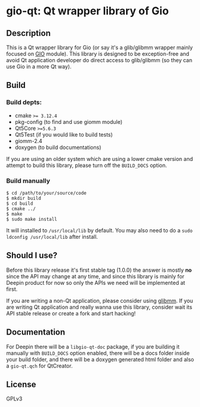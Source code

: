 # gio-qt: Qt wrapper library of Gio

## Description

This is a Qt wrapper library for Gio (or say it's a glib/glibmm wrapper mainly focused on [GIO](https://gitlab.gnome.org/GNOME/glibmm/tree/master/gio) module). This library is designed to be exception-free and avoid Qt application developer do direct access to glib/glibmm (so they can use Gio in a more Qt way).

## Build

### Build depts:

 - cmake `>= 3.12.4`
 - pkg-config (to find and use giomm module)
 - Qt5Core `>=5.6.3`
 - Qt5Test (if you would like to build tests)
 - giomm-2.4
 - doxygen (to build documentations)

If you are using an older system which are using a lower cmake version and attempt to build this library, please turn off the `BUILD_DOCS` option.

### Build manually

``` shell
$ cd /path/to/your/source/code
$ mkdir build
$ cd build
$ cmake ../
$ make
$ sudo make install
```

It will installed to `/usr/local/lib` by default. You may also need to do a `sudo ldconfig /usr/local/lib` after install.

## Should I use?

<!-- TODO: Update README after 1.0.0 released -->

Before this library release it's first stable tag (1.0.0) the answer is mostly **no** since the API may change at any time, and since this library is mainly for Deepin product for now so only the APIs we need will be implemented at first.

If you are writing a non-Qt application, please consider using [glibmm](https://gitlab.gnome.org/GNOME/glibmm). If you are writing Qt application and really wanna use this library, consider wait its API stable release or create a fork and start hacking!

## Documentation

For Deepin there will be a `libgio-qt-doc` package, if you are building it manually with `BUILD_DOCS` option enabled, there will be a docs folder inside your build folder, and there will be a doxygen generated html folder and also a `gio-qt.qch` for QtCreator.

## License

GPLv3